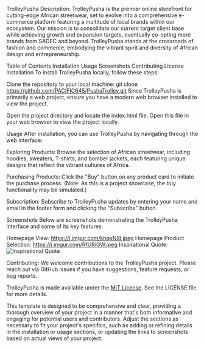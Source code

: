 TrolleyPusha Description: TrolleyPusha is the premier online storefront for cutting-edge African streetwear, set to evolve into a comprehensive e-commerce platform featuring a multitude of local brands within our ecosystem. Our mission is to consolidate our current target client base while achieving growth and expansion targets, eventually co-opting more brands from SADEC and beyond. TrolleyPusha stands at the crossroads of fashion and commerce, embodying the vibrant spirit and diversity of African design and entrepreneurship.

Table of Contents Installation Usage Screenshots Contributing License Installation To install TrolleyPusha locally, follow these steps:

Clone the repository to your local machine: git clone https://github.com/PACIFIC645/PushaTrolley.git Since TrolleyPusha is primarily a web project, ensure you have a modern web browser installed to view the project.

Open the project directory and locate the index.html file. Open this file in your web browser to view the project locally.

Usage After installation, you can use TrolleyPusha by navigating through the web interface:

Exploring Products: Browse the selection of African streetwear, including hoodies, sweaters, T-shirts, and bomber jackets, each featuring unique designs that reflect the vibrant cultures of Africa.

Purchasing Products: Click the "Buy" button on any product card to initiate the purchase process. (Note: As this is a project showcase, the buy functionality may be simulated.)

Subscription: Subscribe to TrolleyPusha updates by entering your name and email in the footer form and clicking the "Subscribe" button.

Screenshots Below are screenshots demonstrating the TrolleyPusha interface and some of its key features:

Homepage View: https://i.imgur.com/khqyNI8.jpeg Homepage Product Selection: https://i.imgur.com/RfURiGW.jpeg Inspirational Quote: ![Inspirational Quote](https://i.imgur.com/lxfw9fb.jpeg) 

Contributing: We welcome contributions to the TrolleyPusha project. Please reach out via GitHub issues if you have suggestions, feature requests, or bug reports.

TrolleyPusha is made available under the [MIT License](LICENSE). See the LICENSE file for more details.

This template is designed to be comprehensive and clear, providing a thorough overview of your project in a manner that's both informative and engaging for potential users and contributors. Adjust the sections as necessary to fit your project's specifics, such as adding or refining details in the installation or usage sections, or updating the links to screenshots based on actual views of your project.

